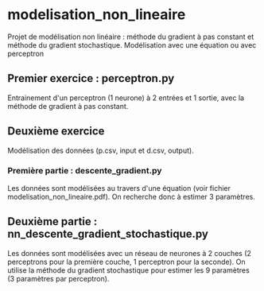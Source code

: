 # modelisation_non_lineaire
Projet de modélisation non linéaire : méthode du gradient à pas constant et méthode du gradient stochastique. Modélisation avec une équation ou avec perceptron

## Premier exercice : perceptron.py
Entrainement d'un perceptron (1 neurone) à 2 entrées et 1 sortie, avec la méthode de gradient à pas constant.

## Deuxième exercice
Modélisation des données (p.csv, input et d.csv, output).

### Première partie : descente_gradient.py
Les données sont modélisées au travers d'une équation (voir fichier modelisation_non_lineaire.pdf).
On recherche donc à estimer 3 paramètres.

## Deuxième partie : nn_descente_gradient_stochastique.py
Les données sont modélisées avec un réseau de neurones à 2 couches (2 perceptrons pour la première couche, 1 perceptron pour la seconde). On utilise la méthode du gradient stochastique pour estimer les 9 paramètres (3 paramètres par perceptron).

